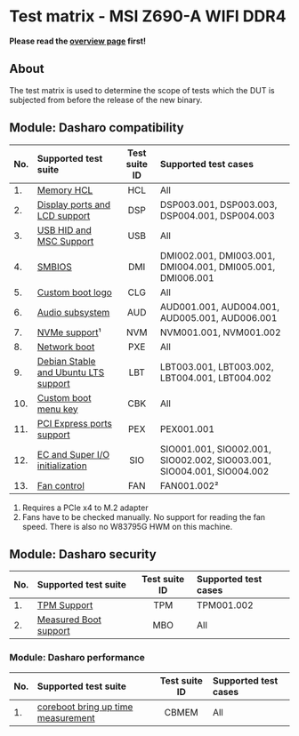 # Test matrix - MSI Z690-A WIFI DDR4

**Please read the [overview page](../overview) first!**

## About

The test matrix is used to determine the scope of tests which the DUT is
subjected from before the release of the new binary.

## Module: Dasharo compatibility

| No.  | Supported test suite                              | Test suite ID | Supported test cases                 |
|:-----|:--------------------------------------------------|:-------------:|:-------------------------------------|
| 1.   | [Memory HCL][HCL]                                 | HCL           | All                                  |
| 2.   | [Display ports and LCD support][DSP]              | DSP           | DSP003.001, DSP003.003, DSP004.001, DSP004.003 |
| 3.   | [USB HID and MSC Support][USB]                    | USB           | All                                  |
| 4.   | [SMBIOS][DMI]                                     | DMI           | DMI002.001, DMI003.001, DMI004.001, DMI005.001, DMI006.001|
| 5.   | [Custom boot logo][CLG]                           | CLG           | All                                  |
| 6.   | [Audio subsystem][AUD]                            | AUD           | AUD001.001, AUD004.001, AUD005.001, AUD006.001 |
| 7.   | [NVMe support][NVM]&sup1;                         | NVM           | NVM001.001, NVM001.002               |
| 8.   | [Network boot][PXE]                               | PXE           | All                                  |
| 9.   | [Debian Stable and Ubuntu LTS support][LBT]       | LBT           | LBT003.001, LBT003.002, LBT004.001, LBT004.002|
| 10.  | [Custom boot menu key][CBK]                       | CBK           | All                                  |
| 11.  | [PCI Express ports support][PEX]                  | PEX           | PEX001.001                           |
| 12.  | [EC and Super I/O initialization][ECR]            | SIO           | SIO001.001, SIO002.001, SIO002.002, SIO003.001, SIO004.001, SIO004.002|
| 13.  | [Fan control][FAN]                                | FAN           | FAN001.002&sup2;                     |

1) Requires a PCIe x4 to M.2 adapter
2) Fans have to be checked manually. No support for reading the fan speed.
   There is also no W83795G HWM on this machine.

[HCL]: ../../unified-test-documentation/dasharo-compatibility/301-memory-hcl.md
[EFI]: ../../unified-test-documentation/dasharo-compatibility/30M-uefi-compatible-interface.md
[USH]: ../../unified-test-documentation/dasharo-compatibility/30P-uefi-shell.md
[DSP]: ../../unified-test-documentation/dasharo-compatibility/31E-display-ports-and-lcd.md
[USB]: ../../unified-test-documentation/dasharo-compatibility/306-usb-hid-and-msc-support.md
[DMI]: ../../unified-test-documentation/dasharo-compatibility/31L-smbios.md
[CLG]: ../../unified-test-documentation/dasharo-compatibility/304-custom-logo.md
[MWL]: ../../unified-test-documentation/dasharo-compatibility/31K-minipcie-verification.md
[WLE]: ../../unified-test-documentation/dasharo-compatibility/318-m2-wifi-bluetooth.md
[AUD]: ../../unified-test-documentation/dasharo-compatibility/31F-audio-subsystem.md
[NVM]: ../../unified-test-documentation/dasharo-compatibility/312-nvme-support.md
[PXE]: ../../unified-test-documentation/dasharo-compatibility/315-network-boot.md
[LBT]: ../../unified-test-documentation/dasharo-compatibility/308-debian-stable-and-ubuntu-lts-support.md
[WBT]: ../../unified-test-documentation/dasharo-compatibility/31A-windows-booting.md
[SDC]: ../../unified-test-documentation/dasharo-compatibility/316-sdcard-reader.md
[CLG]: ../../unified-test-documentation/dasharo-compatibility/304-custom-logo.md
[CBK]: ../../unified-test-documentation/dasharo-compatibility/303-custom-boot-menu-key.md
[PEX]: ../../unified-test-documentation/dasharo-compatibility/31R-pcie-ports.md
[ECR]: ../../unified-test-documentation/dasharo-compatibility/31G-ec-and-superio.md
[FAN]: ../../unified-test-documentation/dasharo-compatibility/S31-coreboot-fan-control.md

## Module: Dasharo security

| No.  | Supported test suite                              | Test suite ID | Supported test cases                 |
|:-----|:--------------------------------------------------|:-------------:|:-------------------------------------|
| 1.   | [TPM Support][TPM]                                | TPM           | TPM001.002                           |
| 2.   | [Measured Boot support][MBO]                      | MBO           | All                                  |

[TPM]: ../../unified-test-documentation/dasharo-security/200-tpm-support.md
[VBO]: ../../unified-test-documentation/dasharo-security/201-verified-boot.md
[MBO]: ../../unified-test-documentation/dasharo-security/203-measured-boot.md
[SBO]: ../../unified-test-documentation/dasharo-security/206-secure-boot.md

### Module: Dasharo performance

| No.  | Supported test suite                              | Test suite ID | Supported test cases                 |
|:-----|:--------------------------------------------------|:-------------:|:-------------------------------------|
| 1.   | [coreboot bring up time measurement][CBMEM]       | CBMEM         | All                                  |

[CBMEM]: ../../unified-test-documentation/dasharo-performance/400-coreboot-boot-measure.md
